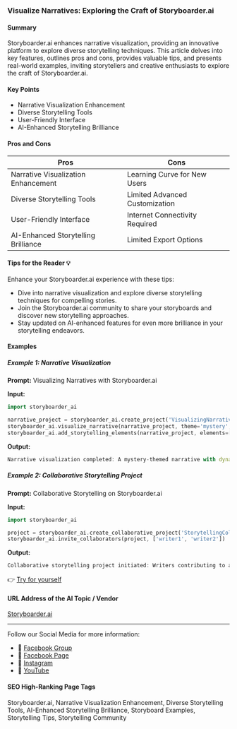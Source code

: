 ### Visualize Narratives: Exploring the Craft of Storyboarder.ai

#### Summary
Storyboarder.ai enhances narrative visualization, providing an innovative platform to explore diverse storytelling techniques. This article delves into key features, outlines pros and cons, provides valuable tips, and presents real-world examples, inviting storytellers and creative enthusiasts to explore the craft of Storyboarder.ai.

#### Key Points
- Narrative Visualization Enhancement
- Diverse Storytelling Tools
- User-Friendly Interface
- AI-Enhanced Storytelling Brilliance

#### Pros and Cons

| Pros                              | Cons                              |
|-----------------------------------|-----------------------------------|
| Narrative Visualization Enhancement | Learning Curve for New Users      |
| Diverse Storytelling Tools         | Limited Advanced Customization    |
| User-Friendly Interface           | Internet Connectivity Required   |
| AI-Enhanced Storytelling Brilliance | Limited Export Options            |

#### Tips for the Reader 💡
Enhance your Storyboarder.ai experience with these tips:
- Dive into narrative visualization and explore diverse storytelling techniques for compelling stories.
- Join the Storyboarder.ai community to share your storyboards and discover new storytelling approaches.
- Stay updated on AI-enhanced features for even more brilliance in your storytelling endeavors.

#### Examples

##### Example 1: Narrative Visualization
**Prompt:** Visualizing Narratives with Storyboarder.ai

**Input:**
```dart
import storyboarder_ai

narrative_project = storyboarder_ai.create_project('VisualizingNarratives')
storyboarder_ai.visualize_narrative(narrative_project, theme='mystery', scenes=['scene1', 'scene2'])
storyboarder_ai.add_storytelling_elements(narrative_project, elements=['dynamic_panels', 'emotion_icons'])
```

**Output:**
```dart
Narrative visualization completed: A mystery-themed narrative with dynamic panels and added emotion icons.
```

##### Example 2: Collaborative Storytelling Project
**Prompt:** Collaborative Storytelling on Storyboarder.ai

**Input:**
```dart
import storyboarder_ai

project = storyboarder_ai.create_collaborative_project('StorytellingCollaboration')
storyboarder_ai.invite_collaborators(project, ['writer1', 'writer2'])
```

**Output:**
```dart
Collaborative storytelling project initiated: Writers contributing to a shared canvas of storytelling exploration.
```

👉 [Try for yourself](https://storyboarder.ai/)

#### URL Address of the AI Topic / Vendor
[Storyboarder.ai](https://storyboarder.ai/)

---

Follow our Social Media for more information:

- 📘 [Facebook Group](https://www.facebook.com/groups/trionxai)
- 📄 [Facebook Page](https://www.facebook.com/ai.trionxai)
- 📸 [Instagram](https://www.instagram.com/trionxai/)
- 🎥 [YouTube](https://www.youtube.com/@robotdocs/)

#### SEO High-Ranking Page Tags
Storyboarder.ai, Narrative Visualization Enhancement, Diverse Storytelling Tools, AI-Enhanced Storytelling Brilliance, Storyboard Examples, Storytelling Tips, Storytelling Community